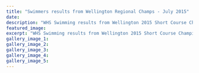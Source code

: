 ```yaml
---
title: "Swimmers results from Wellington Regional Champs - July 2015"
date: 
description: "WHS Swimming results from Wellington 2015 Short Course Championships held in Wellington on 18 and 19 July 2015."
featured_image: 
excerpt: "WHS Swimming results from Wellington 2015 Short Course Championships held in Wellington on 18 and 19 July 2015."
gallery_image_1: 
gallery_image_2: 
gallery_image_3: 
gallery_image_4: 
gallery_image_5: 
---
```

